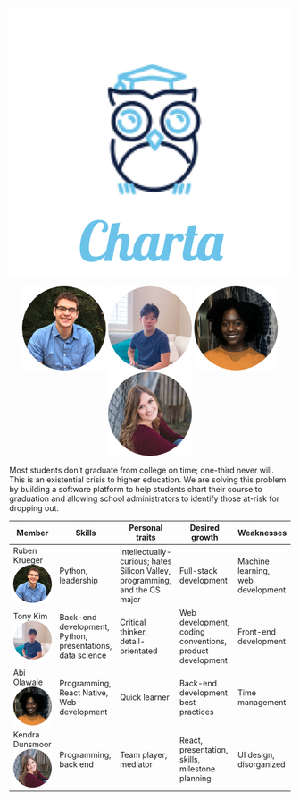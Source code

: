 <p align="center">
  <img src="imgs/Logo.png" />
</p>


<p align="center">
  <img src="imgs/ruben.png" width="150" />
  <img src="imgs/tony.png" width="150" /> 
  <img src="imgs/abi.png" width="150" /> 
  <img src="imgs/kendra.png" width="150" /> 
</p>


Most students don’t graduate from college on time; one-third never will. This is an existential crisis to higher education. We are solving this problem by building a software platform to help students chart their course to graduation and allowing school administrators to identify those at-risk for dropping out. 

<center>


| Member   | Skills  | Personal traits  | Desired growth  | Weaknesses  |
|---|---|---|---|---|
| Ruben Krueger   <img src="imgs/ruben.png" width="150" /> |Python, leadership |  Intellectually-curious; hates Silicon Valley, programming, and the CS major |  Full-stack development |  Machine learning, web development |
|Tony Kim    <img src="imgs/tony.png" width="150" /> | Back-end development, Python, presentations, data science | Critical thinker, detail-orientated  |  Web development, coding conventions, product development | Front-end development|
| Abi Olawale   <img src="imgs/abi.png" width="150" /> |Programming, React Native, Web development  | Quick learner  |  Back-end development best practices | Time management  |
| Kendra Dunsmoor  <img src="imgs/kendra.png" width="150" />| Programming, back end | Team player, mediator  | React, presentation, skills, milestone planning  | UI design, disorganized  |


</center>
